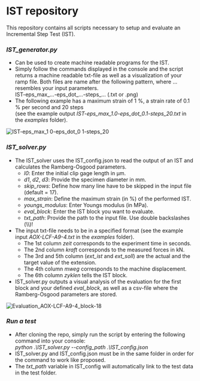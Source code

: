 # IST repository
This repository contains all scripts necessary to setup and evaluate an Incremental Step Test (IST). 

### *IST_generator.py*
* Can be used to create machine readable programs for the IST.
* Simply follow the commands displayed in the console and the script returns a machine readable txt-file as well as a visualization of your ramp file. Both files are name after the following pattern, where ... resembles your input parameters. \
  IST-eps_max_...-eps_dot_...-steps_... (.txt or .png)
* The following example has a maximum strain of 1 %, a strain rate of 0.1 % per second and 20 steps \
  (see the example output *IST-eps_max_1.0-eps_dot_0.1-steps_20.txt* in the *examples* folder).

![IST-eps_max_1 0-eps_dot_0 1-steps_20](https://github.com/user-attachments/assets/3073e8c8-895d-45d3-a515-7b6cabbe6e9b)

### *IST_solver.py*
* The IST_solver uses the IST_config.json to read the output of an IST and calculates the Ramberg-Osgood parameters. 
  * *l0*: Enter the initial clip gage length in µm.
  * *d1*, *d2*, *d3*: Provide the specimen diameter in mm.
  * *skip_rows*: Define how many line have to be skipped in the input file (default = 17).
  * *max_strain*: Define the maximum strain (in %) of the performed IST.
  * *youngs_modulus*: Enter Youngs modulus (in MPa).
  * *eval_block*: Enter the IST block you want to evaluate.
  * *txt_path*: Provide the path to the input file. Use double backslashes (\\\\)!
* The input txt-file needs to be in a specified format (see the example input *AOX-LCF-A9-4.txt* in the *examples* folder).
  * The 1st column *zeit* corresponds to the experiment time in seconds.
  * The 2nd column *kraft* corresponds to the measured forces in kN.
  * The 3rd and 5th column (*ext_ist*  and *ext_soll*) are the actual and the target value of the extension.
  * The 4th column *mweg* corresponds to the machine displacement.
  * The 6th column *zyklen* tells the IST block.  
* IST_solver.py outputs a visual analysis of the evaluation for the first block and your defined *eval_block*, as well as a csv-file where the Ramberg-Osgood parameters are stored.

![Evaluation_AOX-LCF-A9-4_block-18](https://github.com/user-attachments/assets/f0c825f2-ba3c-401d-acc1-339c42147762)

### *Run a test*
* After cloning the repo, simply run the script by entering the following command into your console: \
  *python .\IST_solver.py --config_path .\IST_config.json* 
* IST_solver.py and IST_config.json must be in the same folder in order for the command to work like proposed.
* The *txt_path* variable in IST_config will automatically link to the test data in the test folder.
